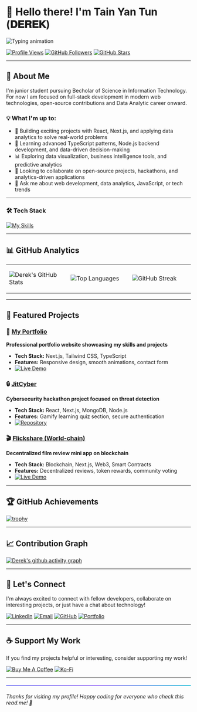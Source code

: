 # 👋 Hello there! I'm **Tain Yan Tun** (𝐃𝐄𝐑𝐄𝐊)

<img src="https://readme-typing-svg.herokuapp.com?font=Fira+Code&size=18&duration=3000&pause=1000&color=6366f1&vCenter=true&width=600&lines=Aspiring+Developer+%7C+IT+Student+%7C+Tech+Explorer;Building+the+future+with+code;Full-stack+enthusiast;Continuous+learner;Open-source+contributor" alt="Typing animation" />

[![Profile Views](https://komarev.com/ghpvc/?username=TainYanTun&color=6366f1&label=Profile+Views&style=flat-square)](https://github.com/TainYanTun)
[![GitHub Followers](https://img.shields.io/github/followers/TainYanTun?color=6366f1&label=Followers&style=flat-square)](https://github.com/TainYanTun?tab=followers)
[![GitHub Stars](https://img.shields.io/github/stars/TainYanTun?color=6366f1&label=Stars&style=flat-square)](https://github.com/TainYanTun)

---

## 🚀 About Me

I'm junior student pursuing Becholar of Science in Information Technology. For now I am focused on full-stack development in modern web technologies, open-source contributions and Data Analytic career onward.

### 💡 What I'm up to:
- 🔭  Building exciting projects with React, Next.js, and applying data analytics to solve real-world problems
- 🌱  Learning advanced TypeScript patterns, Node.js backend development, and data-driven decision-making
- 📊  Exploring data visualization, business intelligence tools, and predictive analytics
- 👯  Looking to collaborate on open-source projects, hackathons, and analytics-driven applications
- 💬  Ask me about web development, data analytics, JavaScript, or tech trends

---

### 🛠️ Tech Stack

[![My Skills](https://skillicons.dev/icons?i=ts,js,py,java,html,css,react,next,tailwind,nodejs,express,mysql,mongodb,git,github,vercel,linux)](https://skillicons.dev)


---

## 📊 GitHub Analytics

<div align="left">
<table>
<tr>
<td width="33%">

![Derek's GitHub Stats](https://github-readme-stats.vercel.app/api?username=TainYanTun&show_icons=true&theme=radical&hide_border=true&bg_color=0D1117&title_color=6366f1&text_color=c9d1d9&icon_color=6366f1)

</td>
<td width="33%">

![Top Languages](https://github-readme-stats.vercel.app/api/top-langs/?username=TainYanTun&layout=compact&theme=radical&hide_border=true&bg_color=0D1117&title_color=6366f1&text_color=c9d1d9&hide=html,css)

</td>
<td width="33%">

![GitHub Streak](https://streak-stats.demolab.com?user=TainYanTun&theme=radical&hide_border=true&background=0D1117&ring=6366f1&fire=6366f1&currStreakLabel=6366f1)

</td>
</tr>
</table>
</div>

---

## 🎯 Featured Projects

### 🌟 **[My Portfolio](https://github.com/TainYanTun/My-Portfolio)**
**Professional portfolio website showcasing my skills and projects**
- **Tech Stack:** Next.js, Tailwind CSS, TypeScript
- **Features:** Responsive design, smooth animations, contact form
- [![Live Demo](https://img.shields.io/badge/Live-Demo-6366f1?style=flat-square&logo=vercel)](https://your-portfolio-url.com)

### 🔒 **[JitCyber](https://github.com/nyilynnhtwe/JitCyber)**
**Cybersecurity hackathon project focused on threat detection**
- **Tech Stack:** React, Next.js, MongoDB, Node.js
- **Features:** Gamify learning quiz section, secure authentication
- [![Repository](https://img.shields.io/badge/View-Repository-181717?style=flat-square&logo=github)](https://github.com/nyilynnhtwe/JitCyber)

### 🎬 **[Flickshare (World-chain)](https://flickshare-landing.vercel.app/)**
**Decentralized film review mini app on blockchain**
- **Tech Stack:** Blockchain, Next.js, Web3, Smart Contracts
- **Features:** Decentralized reviews, token rewards, community voting
- [![Live Demo](https://img.shields.io/badge/Live-Demo-6366f1?style=flat-square&logo=vercel)](https://flickshare-landing.vercel.app/)

---

## 🏆 GitHub Achievements

[![trophy](https://github-profile-trophy.vercel.app/?username=TainYanTun&theme=radical&no-frame=true&row=1&column=6&margin-w=15&margin-h=15)](https://github.com/ryo-ma/github-profile-trophy)

---

## 📈 Contribution Graph

[![Derek's github activity graph](https://github-readme-activity-graph.vercel.app/graph?username=TainYanTun&bg_color=0D1117&color=6366f1&line=6366f1&point=ffffff&area=true&hide_border=true)](https://github.com/ashutosh00710/github-readme-activity-graph)

---

## 🤝 Let's Connect

I'm always excited to connect with fellow developers, collaborate on interesting projects, or just have a chat about technology!

[![LinkedIn](https://img.shields.io/badge/LinkedIn-0A66C2?style=for-the-badge&logo=linkedin&logoColor=white)](https://www.linkedin.com/in/tainyantun/)
[![Email](https://img.shields.io/badge/Email-D14836?style=for-the-badge&logo=gmail&logoColor=white)](mailto:leotainyan18@gmail.com)
[![GitHub](https://img.shields.io/badge/GitHub-181717?style=for-the-badge&logo=github&logoColor=white)](https://github.com/TainYanTun)
[![Portfolio](https://img.shields.io/badge/Portfolio-6366f1?style=for-the-badge&logo=vercel&logoColor=white)](https://your-portfolio-url.com)

---

## ☕ Support My Work

If you find my projects helpful or interesting, consider supporting my work!

[![Buy Me A Coffee](https://img.shields.io/badge/Buy_Me_A_Coffee-FFDD00?style=for-the-badge&logo=buy-me-a-coffee&logoColor=black)](https://buymeacoffee.com/tainyantun)
[![Ko-Fi](https://img.shields.io/badge/Ko--fi-F16061?style=for-the-badge&logo=ko-fi&logoColor=white)](https://ko-fi.com/derektainyan)

---

<div style="width: 100%; height: 2px; background: linear-gradient(90deg, #6366f1, #8b5cf6, #06b6d4); margin: 20px 0;"></div>

*Thanks for visiting my profile! Happy coding for everyone who check this read.me! 🚀*
